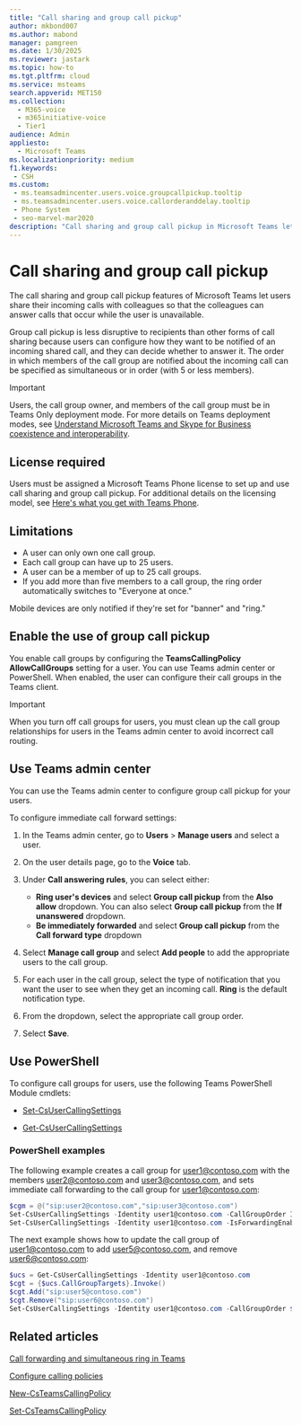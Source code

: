 ```yaml
---
title: "Call sharing and group call pickup"
author: mkbond007
ms.author: mabond
manager: pamgreen
ms.date: 1/30/2025
ms.reviewer: jastark
ms.topic: how-to
ms.tgt.pltfrm: cloud
ms.service: msteams
search.appverid: MET150
ms.collection: 
  - M365-voice
  - m365initiative-voice
  - Tier1
audience: Admin
appliesto: 
  - Microsoft Teams
ms.localizationpriority: medium
f1.keywords: 
 - CSH
ms.custom: 
 - ms.teamsadmincenter.users.voice.groupcallpickup.tooltip
 - ms.teamsadmincenter.users.voice.callorderanddelay.tooltip
 - Phone System
 - seo-marvel-mar2020
description: "Call sharing and group call pickup in Microsoft Teams let users share incoming calls with colleagues so that calls can be captured when the user is unavailable."
---
```


# Call sharing and group call pickup

The call sharing and group call pickup features of Microsoft Teams let users share their incoming calls with colleagues so that the colleagues can answer calls that occur while the user is unavailable.

Group call pickup is less disruptive to recipients than other forms of call sharing because users can configure how they want to be notified of an incoming shared call, and they can decide whether to answer it. The order in which members of the call group are notified about the incoming call can be specified as simultaneous or in order (with 5 or less members).

> [!IMPORTANT]
> Users, the call group owner, and members of the call group must be in Teams Only deployment mode. For more details on Teams deployment modes, see [Understand Microsoft Teams and Skype for Business coexistence and interoperability](teams-and-skypeforbusiness-coexistence-and-interoperability.md).

## License required

Users must be assigned a Microsoft Teams Phone license to set up and use call sharing and group call pickup. For additional details on the licensing model, see [Here's what you get with Teams Phone](/MicrosoftTeams/here-s-what-you-get-with-phone-system).

## Limitations

- A user can only own one call group.
- Each call group can have up to 25 users.
- A user can be a member of up to 25 call groups.
- If you add more than five members to a call group, the ring order automatically switches to "Everyone at once."

Mobile devices are only notified if they're set for "banner" and "ring."

## Enable the use of group call pickup

You enable call groups by configuring the **TeamsCallingPolicy AllowCallGroups** setting for a user. You can use Teams admin center or PowerShell. When enabled, the user can configure their call groups in the Teams client.

> [!IMPORTANT]
> When you turn off call groups for users, you must clean up the call group relationships for users in the Teams admin center to avoid incorrect call routing.

## Use Teams admin center

You can use the Teams admin center to configure group call pickup for your users.

To configure immediate call forward settings:

1. In the Teams admin center, go to **Users** > **Manage users** and select a user.

1. On the user details page, go to the **Voice** tab.

1. Under **Call answering rules**, you can select either:
    - **Ring user's devices** and select **Group call pickup** from the **Also allow** dropdown. You can also select **Group call pickup** from the **If unanswered** dropdown.
    - **Be immediately forwarded** and select **Group call pickup** from the **Call forward type** dropdown

1. Select **Manage call group** and select **Add people** to add the appropriate users to the call group.

1. For each user in the call group, select the type of notification that you want the user to see when they get an incoming call. **Ring** is the default notification type.

1. From the dropdown, select the appropriate call group order.

1. Select **Save**.

## Use PowerShell

To configure call groups for users, use the following Teams PowerShell Module cmdlets:

- [Set-CsUserCallingSettings](/powershell/module/teams/set-csusercallingsettings)

- [Get-CsUserCallingSettings](/powershell/module/teams/get-csusercallingsettings)

### PowerShell examples

The following example creates a call group for user1@contoso.com with the members user2@contoso.com and user3@contoso.com, and
sets immediate call forwarding to the call group for user1@contoso.com:

```powershell
$cgm = @("sip:user2@contoso.com","sip:user3@contoso.com")
Set-CsUserCallingSettings -Identity user1@contoso.com -CallGroupOrder InOrder -CallGroupTargets $cgm
Set-CsUserCallingSettings -Identity user1@contoso.com -IsForwardingEnabled $true -ForwardingType Immediate -ForwardingTargetType Group
```

The next example shows how to update the call group of user1@contoso.com to add user5@contoso.com, and remove user6@contoso.com:

```powershell
$ucs = Get-CsUserCallingSettings -Identity user1@contoso.com
$cgt = {$ucs.CallGroupTargets}.Invoke()
$cgt.Add("sip:user5@contoso.com")
$cgt.Remove("sip:user6@contoso.com")
Set-CsUserCallingSettings -Identity user1@contoso.com -CallGroupOrder $ucs.CallGroupOrder -CallGroupTargets $cgt
```

## Related articles

[Call forwarding and simultaneous ring in Teams](https://support.office.com/article/a88da9e8-1343-4d3c-9bda-4b9615e4183e)

[Configure calling policies](/MicrosoftTeams/teams-calling-policy)

[New-CsTeamsCallingPolicy](/powershell/module/teams/new-csteamscallingpolicy)

[Set-CsTeamsCallingPolicy](/powershell/module/teams/set-csteamscallingpolicy)
